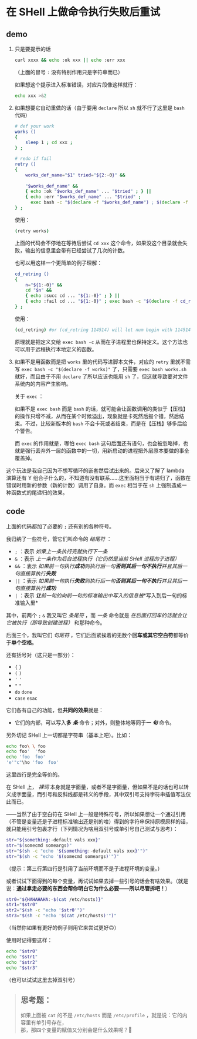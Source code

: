 # 在 SHell 上做命令执行失败后重试

## demo

1. 只是要提示的话
   
   ~~~~ sh
   curl xxxx && echo :ok xxx || echo :err xxx
   ~~~~
   
   （上面的冒号 `:` 没有特别作用只是字符串而已）
   
   如果想这个提示进入标准错误，对应片段像这样就行：
   
   ~~~ sh
   echo xxx >&2
   ~~~
   
2. 如果想要它自动重做的话（由于要用 `declare` 所以 `sh` 就不行了这里是 `bash` 代码）
   
   ~~~~ bash
   # def your work
   works ()
   {
       sleep 1 ; cd xxx ;
   } ;
   
   # redo if fail
   retry ()
   {
       works_def_name="$1" tried="${2:-0}" &&
       
       "$works_def_name" &&
       { echo :ok "$works_def_name" ... "$tried" ; } ||
       { echo :err "$works_def_name" ... "$tried" ;
         exec bash -c "$(declare -f "$works_def_name") ; $(declare -f retry) ; retry '$works_def_name' $((tried+1))" ; } ;
   } ;
   ~~~~
   
   使用：
   
   ~~~ bash
   (retry works)
   ~~~
   
   上面的代码会不停地在等待后尝试 `cd xxx` 这个命令，如果没这个目录就会失败，输出的信息里会带有已经尝试了几次的计数。
   
   也可以用这样一个更简单的例子理解：
   
   ~~~~ bash
   cd_retring ()
   {
       n="${1:-0}" &&
       cd "$n" &&
       { echo :succ cd ... "${1:-0}" ; } ||
       { echo :fail cd ... "${1:-0}" ; exec bash -c "$(declare -f cd_retring) ; cd_retring '$((n+1))'" ; } ;
   } ;
   ~~~~
   
   使用：
   
   ~~~ bash
   (cd_retring) #or (cd_retring 114514) will let num begin with 114514
   ~~~
   
   原理就是把定义交给 `exec bash -c` 从而在子进程里也保持定义。这个方法也可以用于远程执行本地定义的函数。
   
3. 如果不是用函数而是把 `works` 里的代码写进脚本文件，对应的 `retry` 里就不需写 `exec bash -c "$(declare -f works)"` 了，只需要 `exec bash works.sh` 就好，而且由于不用 `declare` 了所以应该也能用 `sh` 了，但这就导致要对文件系统内的内容产生影响。
   
   关于 `exec` ：
   
   如果不是 `exec bash` 而是 `bash` 的话，就可能会让函数调用的类似于【压栈】的操作只增不减，从而在某个时候溢出，现象就是卡死然后报个错，然后结束。不过，比较新版本的 `bash` 不会卡死或者结束，而是在【压栈】够多后给个警告。
   
   而 `exec` 的作用就是，哪怕 `exec bash` 这句后面还有语句，也会被忽略掉，也就是强行丢弃外一层的函数中的一切，用新启动的进程把外层原本要做的事全覆盖掉。
   

这个玩法是我自己因为不想写循环的嵌套然后试出来的。后来又了解了 lambda 演算还有 Y 组合子什么的，不知道有没有联系……这里面相当于有递归了，函数在错误时用新的参数（新的计数）调用了自身。而 `exec` 相当于在 `sh` 上强制造成一种函数式的尾递归的效果。

## code

上面的代码都加了必要的 `;` 还有别的各种符号。

我归纳了一些符号，管它们叫命令的 *结尾符* ：

- `;` ：表示 *如果上一条执行完就执行下一条*
- `&` ：表示 *上一条作为后台进程执行（它仍然是当前 SHell 进程的子进程）*
- `&&` ：表示 *如果前一句执行**成功**则执行后一句**否则其后一句不执行**并且其后一句直接算执行**失败***
- `||` ：表示 *如果前一句执行**失败**则执行后一句**否则其后一句不执行**并且其后一句直接算执行**成功***
- `|` ：表示 ***让**前一句的向前一句的标准输出中写入的信息**被**写入到后一句的标准输入里*

其中，前两个 `;` `&` 我又叫它 *条尾符* ，而 *一条* 命令就是 *在后面打回车的话就会让它被执行（即导致创建进程）* 和那种命令。

后面三个，我叫它们 *句尾符* ，它们后面紧挨着的无数个**回车或其它空白符**都等价于**单个空格**。

还有括号对（这只是一部分）：

- `{` `}`
- `(` `)`
- `'` `'`
- `"` `"`
- `do` `done`
- `case` `esac`

它们各有自己的功能，但**共同的效果**就是：

- 它们的内部，可以写入**多** ***条*** 命令；对外，则整体地等同于**一** ***句*** 命令。

另外切记 SHell 上一切都是字符串（基本上吧）。比如：

~~~ sh
echo foo\ \ foo
echo foo'  'foo
echo 'foo  foo'
'e'"c"\ho 'foo  foo'
~~~

这里四行是完全等价的。

在 SHell 上， *裸词* 本身就是字面量，或者不是字面量，但如果不是的话也可以转义成字面量，而引号和反斜线都是转义的手段，其中双引号支持字符串插值写法仅此而已。

——当然了由于空白符在 SHell 上一般是特殊符号，所以如果想让一个通过引用（不管是变量还是子进程标准输出还是别的啥）得到的字符串保持原模原样的话，就只能用引号包裹才行（下列情况为啥用双引号或单引号自己测试与思考）：

~~~ sh
str="${something:-default vals xxx}"
str="$(somecmd someargs)"
str="$(sh -c "echo '${something:-default vals xxx}'")"
str="$(sh -c "echo '$(somecmd someargs)'")"
~~~

（提示：第三行第四行是引用了当前环境而不是子进程环境的变量。）

或者试试下面得到的每个变量，再试试如果去掉一些引号的话会有啥效果。（就是说：**通过拿走必要的东西会帮你明白它为什么必要——所以尽管拆吧！**）

~~~ sh
str0="${HAHAHAHA:-$(cat /etc/hosts)}"
str1="$str0"
str2="$(sh -c "echo '$str0'")"
str3="$(sh -c "echo '$(cat /etc/hosts)'")"
~~~

（当然你如果有更好的例子则用它来尝试更好🙃）

使用时记得要这样：

~~~ sh
echo "$str0"
echo "$str1"
echo "$str2"
echo "$str3"
~~~

（也可以试试这里去掉双引号）

> 思考题：  
> -------  
> 如果上面被 `cat` 的不是 `/etc/hosts` 而是 `/etc/profile` ，就是说：它的内容里有单引号存在，  
> 那，那四个变量的赋值又分别会是什么效果呢？🦥  
> 


